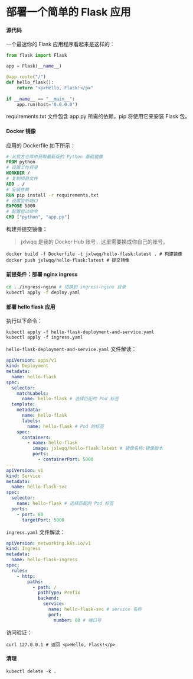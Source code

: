 # 部署一个简单的 Flask 应用

#### 源代码

一个最迷你的 Flask 应用程序看起来是这样的：

```python
from flask import Flask

app = Flask(__name__)

@app.route("/")
def hello_flask():
    return "<p>Hello, Flask!</p>"
    
if __name__ == "__main__":
    app.run(host='0.0.0.0')
```

requirements.txt 文件包含 app.py 所需的依赖，pip 将使用它来安装 Flask 包。

#### Docker 镜像

应用的 Dockerfile 如下所示：

```dockerfile
# 从官方仓库中获取最新版的 Python 基础镜像
FROM python
# 设置工作目录
WORKDIR /
# 复制项目文件
ADD . /
# 安装依赖
RUN pip install -r requirements.txt
# 设置监听端口
EXPOSE 5000
# 配置启动命令
CMD ["python", "app.py"]
```

构建并提交镜像：

> jxlwqq 是我的 Docker Hub 账号，这里需要换成你自己的账号。

```shell
docker build -f Dockerfile -t jxlwqq/hello-flask:latest . # 构建镜像
docker push jxlwqq/hello-flask:latest # 提交镜像
```

#### 前提条件：部署 nginx ingress

```bash
cd ../ingress-nginx # 切换到 ingress-nginx 目录
kubectl apply -f deploy.yaml
```

#### 部署 hello flask 应用

执行以下命令：

```shell
kubectl apply -f hello-flask-deployment-and-service.yaml
kubectl apply -f ingress.yaml
```

`hello-flask-deployment-and-service.yaml` 文件解读：

```yaml
apiVersion: apps/v1
kind: Deployment
metadata:
  name: hello-flask
spec:
  selector:
    matchLabels:
      name: hello-flask # 选择匹配的 Pod 标签
  template:
    metadata:
      name: hello-flask
      labels:
        name: hello-flask # Pod 的标签
    spec:
      containers:
        - name: hello-flask
          image: jxlwqq/hello-flask:latest # 镜像名称:镜像版本
          ports:
            - containerPort: 5000
---
apiVersion: v1
kind: Service
metadata:
  name: hello-flask-svc
spec:
  selector:
    name: hello-flask # 选择匹配的 Pod 标签
  ports:
    - port: 80
      targetPort: 5000
```

`ingress.yaml` 文件解读：

```yaml
apiVersion: networking.k8s.io/v1
kind: Ingress
metadata:
  name: hello-flask-ingress
spec:
  rules:
    - http:
        paths:
          - path: /
            pathType: Prefix
            backend:
              service:
                name: hello-flask-svc # service 名称
                port:
                  number: 80 # 端口号
```

访问验证：

```shell
curl 127.0.0.1 # 返回 <p>Hello, Flask!</p>
```

#### 清理
```shell
kubectl delete -k .
```

